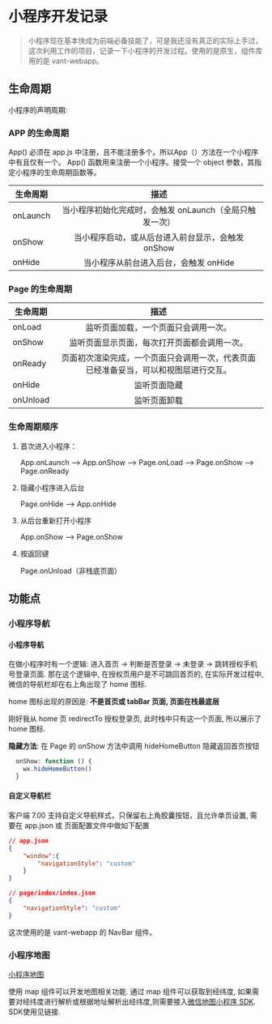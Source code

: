 <!--
Created: Mon May 18 2020 19:45:06 GMT+0800 (中国标准时间)
Modified: Mon May 18 2020 20:32:57 GMT+0800 (中国标准时间)
-->

# 小程序开发记录

> 小程序现在基本快成为前端必备技能了，可是我还没有真正的实际上手过，这次利用工作的项目，记录一下小程序的开发过程。使用的是原生，组件库用的是 vant-webapp。

## 生命周期

小程序的声明周期:

### APP 的生命周期

App() 必须在 app.js 中注册，且不能注册多个。所以App（）方法在一个小程序中有且仅有一个。
App() 函数用来注册一个小程序。接受一个 object 参数，其指定小程序的生命周期函数等。

| 生命周期  |                      描述                     |
|----------|:---------------------------------------------:|
| onLaunch | 当小程序初始化完成时，会触发 onLaunch（全局只触发一次） |
| onShow   |   当小程序启动，或从后台进入前台显示，会触发 onShow   |
| onHide   |        当小程序从前台进入后台，会触发 onHide       |

### Page 的生命周期

| 生命周期  |                      描述                     |
|----------|:---------------------------------------------:|
| onLoad | 监听页面加载，一个页面只会调用一次。 |
| onShow   | 监听页面显示页面，每次打开页面都会调用一次。  |
| onReady | 页面初次渲染完成，一个页面只会调用一次，代表页面已经准备妥当，可以和视图层进行交互。 |
| onHide   | 监听页面隐藏  |
| onUnload | 监听页面卸载  |

### 生命周期顺序

1. 首次进入小程序：

    App.onLaunch --> App.onShow --> Page.onLoad --> Page.onShow --> Page.onReady

2. 隐藏小程序进入后台

    Page.onHide --> App.onHide

3. 从后台重新打开小程序

    App.onShow --> Page.onShow

4. 按返回键

    Page.onUnload（非栈底页面）

## 功能点

### 小程序导航

#### 小程序导航

在做小程序时有一个逻辑: 进入首页 -> 判断是否登录 -> 未登录 -> 跳转授权手机号登录页面. 那在这个逻辑中, 在授权页用户是不可跳回首页的, 在实际开发过程中,微信的导航栏却在右上角出现了 home 图标. 

home 图标出现的原因是: **不是首页或 tabBar 页面, 页面在栈最底层**

刚好我从 home 页 redirectTo 授权登录页, 此时栈中只有这一个页面, 所以展示了 home 图标.

**隐藏方法**:  在 Page 的 onShow 方法中调用 hideHomeButton 隐藏返回首页按钮

```js
  onShow: function () {
    wx.hideHomeButton()
  }
```

#### 自定义导航栏

客户端 7.00  支持自定义导航样式，只保留右上角胶囊按钮，且允许单页设置, 需要在 app.json 或 页面配置文件中做如下配置 

``` json
// app.json
{
    "window":{
        "navigationStyle": "custom"
    }
}

// page/index/index.json
{
    "navigationStyle": "custom"
}

```

这次使用的是 vant-webapp 的 NavBar 组件。

### 小程序地图

[小程序地图](https://developers.weixin.qq.com/miniprogram/dev/component/map.html)

使用 map 组件可以开发地图相关功能. 通过 map 组件可以获取到经纬度, 如果需要对经纬度进行解析或根据地址解析出经纬度,则需要接入[微信地图小程序 SDK](https://lbs.qq.com/miniProgram/jsSdk/jsSdkGuide/jsSdkOverview). SDK使用见链接.

